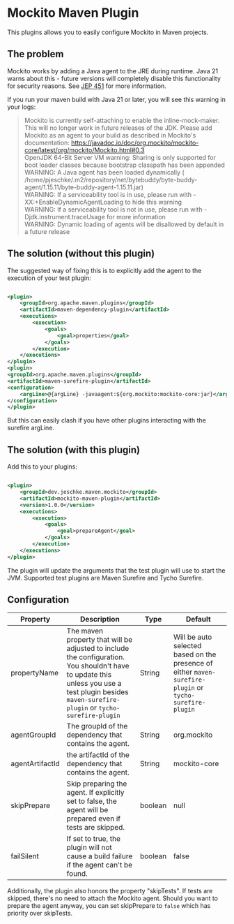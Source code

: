 # Mockito Maven Plugin

This plugins allows you to easily configure Mockito in Maven projects.

## The problem

Mockito works by adding a Java agent to the JRE during runtime.
Java 21 warns about this - future versions will completely disable this functionality for security
reasons.
See [JEP 451](https://openjdk.org/jeps/451) for more information.

If you run your maven build with Java 21 or later, you will see this warning in your logs:

> Mockito is currently self-attaching to enable the inline-mock-maker. This will no longer work in future releases of
> the JDK. Please add Mockito as an agent to your build as described in Mockito's
> documentation: https://javadoc.io/doc/org.mockito/mockito-core/latest/org/mockito/Mockito.html#0.3  
> OpenJDK 64-Bit Server VM warning: Sharing is only supported for boot loader classes because bootstrap classpath has
> been appended  
> WARNING: A Java agent has been loaded dynamically (
> /home/pjeschke/.m2/repository/net/bytebuddy/byte-buddy-agent/1.15.11/byte-buddy-agent-1.15.11.jar)  
> WARNING: If a serviceability tool is in use, please run with -XX:+EnableDynamicAgentLoading to hide this warning  
> WARNING: If a serviceability tool is not in use, please run with -Djdk.instrument.traceUsage for more information  
> WARNING: Dynamic loading of agents will be disallowed by default in a future release

## The solution (without this plugin)

The suggested way of fixing this is to explicitly add the agent to the execution of your test plugin:

```xml

<plugin>
    <groupId>org.apache.maven.plugins</groupId>
    <artifactId>maven-dependency-plugin</artifactId>
    <executions>
        <execution>
            <goals>
                <goal>properties</goal>
            </goals>
        </execution>
    </executions>
</plugin>
<plugin>
<groupId>org.apache.maven.plugins</groupId>
<artifactId>maven-surefire-plugin</artifactId>
<configuration>
    <argLine>@{argLine} -javaagent:${org.mockito:mockito-core:jar}</argLine>
</configuration>
</plugin>
```

But this can easily clash if you have other plugins interacting with the surefire argLine.

## The solution (with this plugin)

Add this to your plugins:

```xml

<plugin>
    <groupId>dev.jeschke.maven.mockito</groupId>
    <artifactId>mockito-maven-plugin</artifactId>
    <version>1.0.0</version>
    <executions>
        <execution>
            <goals>
                <goal>prepareAgent</goal>
            </goals>
        </execution>
    </executions>
</plugin>
```

The plugin will update the arguments that the test plugin will use to start the JVM.
Supported test plugins are Maven Surefire and Tycho Surefire.

## Configuration

| Property        | Description                                                                                                                                                                                      | Type    | Default                                                                                                  |
|-----------------|--------------------------------------------------------------------------------------------------------------------------------------------------------------------------------------------------|---------|----------------------------------------------------------------------------------------------------------|
| propertyName    | The maven property that will be adjusted to include the configuration. You shouldn't have to update this unless you use a test plugin besides `maven-surefire-plugin` or `tycho-surefire-plugin` | String  | Will be auto selected based on the presence of either `maven-surefire-plugin` or `tycho-surefire-plugin` |
| agentGroupId    | The groupId of the dependency that contains the agent.                                                                                                                                           | String  | org.mockito                                                                                              |
| agentArtifactId | the artifactId of the dependency that contains the agent.                                                                                                                                        | String  | mockito-core                                                                                             |
| skipPrepare     | Skip preparing the agent. If explicitly set to false, the agent will be prepared even if tests are skipped.                                                                                      | boolean | null                                                                                                     |
| failSilent      | If set to true, the plugin will not cause a build failure if the agent can't be found.                                                                                                           | boolean | false                                                                                                    |

Additionally, the plugin also honors the property "skipTests".
If tests are skipped, there's no need to attach the Mockito agent.
Should you want to prepare the agent anyway, you can set skipPrepare to `false` which has priority over skipTests.